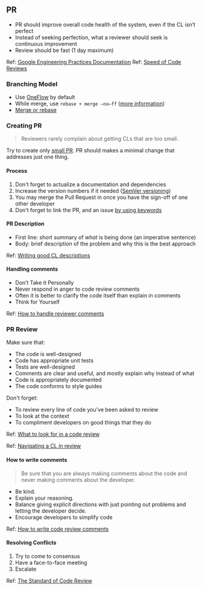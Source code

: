 ## PR

* PR should improve overall code health of the system, even if the CL isn’t perfect
* Instead of seeking perfection, what a reviewer should seek is continuous improvement
* Review should be fast (1 day maximum)

Ref: [Google Engineering Practices Documentation](https://google.github.io/eng-practices)
Ref: [Speed of Code Reviews](https://google.github.io/eng-practices/review/reviewer/speed.html)

### Branching Model

* Use [OneFlow](https://www.endoflineblog.com/oneflow-a-git-branching-model-and-workflow) by default
* While merge, use `rebase + merge –no–ff` ([more information](https://www.endoflineblog.com/oneflow-a-git-branching-model-and-workflow#option-3-rebase-merge-no-ff))
* [Merge or rebase](https://www.atlassian.com/git/articles/git-team-workflows-merge-or-rebase)

### Creating PR

> Reviewers rarely complain about getting CLs that are too small.
>
Try to create only [small PR](https://google.github.io/eng-practices/review/developer/small-cls.html).
PR should makes a minimal change that addresses just one thing.

#### Process

1. Don't forget to actualize a documentation and dependencies
1. Increase the version numbers if it needed ([SemVer versioning](http://semver.org/))
1. You may merge the Pull Request in once you have the sign-off of one other developer
1. Don't forget to link the PR, and an issue [by using keywords](https://help.github.com/articles/closing-issues-using-keywords/)

#### PR Description

* First line: short summary of *what* is being done (an imperative sentence)
* Body: brief description of the problem and why this is the best approach

Ref: [Writing good CL descriptions](https://google.github.io/eng-practices/review/developer/cl-descriptions.html)

#### Handling comments

* Don’t Take it Personally
* Never respond in anger to code review comments
* Often it is better to clarify the code itself than explain in comments
* Think for Yourself

Ref: [How to handle reviewer comments](https://google.github.io/eng-practices/review/developer/handling-comments.html)

### PR Review 

Make sure that:
* The code is well-designed
* Code has appropriate unit tests
* Tests are well-designed
* Comments are clear and useful, and mostly explain why instead of what
* Code is appropriately documented
* The code conforms to style guides

Don't forget:

* To review every line of code you’ve been asked to review
* To look at the context
* To compliment developers on good things that they do

Ref: [What to look for in a code review](https://google.github.io/eng-practices/review/reviewer/looking-for.html)

Ref: [Navigating a CL in review](https://google.github.io/eng-practices/review/reviewer/navigate.html)

#### How to write comments
> Be sure that you are always making comments about the code and never making comments about the developer.

* Be kind.
* Explain your reasoning.
* Balance giving explicit directions with just pointing out problems and letting 
the developer decide.
* Encourage developers to simplify code

Ref: [How to write code review comments](https://google.github.io/eng-practices/review/reviewer/comments.html)

#### Resolving Conflicts

1. Try to come to consensus
1. Have a face-to-face meeting
1. Escalate

Ref: [The Standard of Code Review](https://google.github.io/eng-practices/review/reviewer/standard.html)
